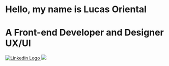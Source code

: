 # Hello, my name is Lucas Oriental
# A Front-end Developer and Designer UX/UI

<a href="https://linkedin.com/in/lucas-oriental-dos-santos" target="_blank">
<img src="https://img.shields.io/badge/LinkedIn-0077B5?style=for-the-badge&logo=linkedin&logoColor=white" alt="Linkedin Logo" />
</a>

<a href="https://instagram.com/lucasoriental">
<img src="https://img.shields.io/badge/Instagram-E4405F?style=for-the-badge&logo=instagram&logoColor=white">
</a>
